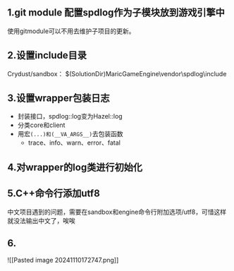 ## 1.git module 配置spdlog作为子模块放到游戏引擎中
使用gitmodule可以不用去维护子项目的更新。


## 2.设置include目录
Crydust/sandbox：
$(SolutionDir)MaricGameEngine\vendor\spdlog\include


## 3.设置wrapper包装日志
+ 封装接口，spdlog::log变为Hazel::log
+ 分类core和client
+ 用宏`(...)和(__VA_ARGS__)`去包装函数
	+ trace、info、warn、error、fatal

## 4.对wrapper的log类进行初始化

## 5.C++命令行添加utf8
中文项目遇到的问题，需要在sandbox和engine命令行附加选项/utf8，可惜这样就没法输出中文了，唉唉


##  6.

![[Pasted image 20241110172747.png]]


